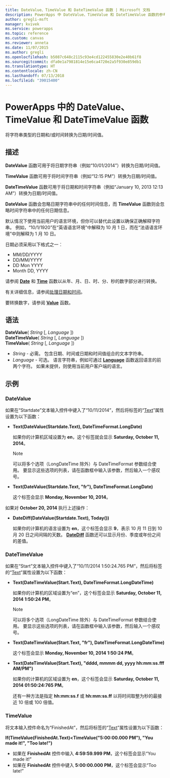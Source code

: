 ```yaml
---
title: DateValue、TimeValue 和 DateTimeValue 函数 | Microsoft 文档
description: PowerApps 中 DateValue、TimeValue 和 DateTimeValue 函数的参考信息（包括语法和示例）
author: gregli-msft
manager: kvivek
ms.service: powerapps
ms.topic: reference
ms.custom: canvas
ms.reviewer: anneta
ms.date: 11/07/2015
ms.author: gregli
ms.openlocfilehash: b5087c648c2115c93e4cd122455830e2e40b61f8
ms.sourcegitcommit: dfa0e1a7981814e15e6ca4720e2a5f930e859db1
ms.translationtype: HT
ms.contentlocale: zh-CN
ms.lasthandoff: 07/13/2018
ms.locfileid: "39015400"
---
```

# <a name="datevalue-timevalue-and-datetimevalue-functions-in-powerapps"></a>PowerApps 中的 DateValue、TimeValue 和 DateTimeValue 函数
将字符串类型的日期和/或时间转换为日期/时间值。

## <a name="description"></a>描述
**DateValue** 函数可用于将日期字符串（例如“10/01/2014”）转换为日期/时间值。

**TimeValue** 函数可用于将时间字符串（例如“12:15 PM”）转换为日期/时间值。

**DateTimeValue** 函数可用于将日期和时间字符串（例如“January 10, 2013 12:13 AM”）转换为日期/时间值。

**DateValue** 函数会忽略日期字符串中的任何时间信息，而 **TimeValue** 函数则会忽略时间字符串中的任何日期信息。

默认情况下使用当前用户的语言环境，但你可以替代此设置以确保正确解释字符串。 例如，“10/1/1920”在“英语语言环境”中解释为 10 月 1 日，而在“法语语言环境”中则解释为 1 月 10 日。<sup></sup><sup></sup>

日期必须采用以下格式之一︰

* MM/DD/YYYY
* DD/MM/YYYY
* DD Mon YYYY
* Month DD, YYYY

请参阅 **[Date](function-date-time.md)** 和 **[Time](function-date-time.md)** 函数以从年、月、日、时、分、秒的数字部分进行转换。

有关详细信息，请参阅[处理日期和时间](../show-text-dates-times.md)。

要转换数字，请参阅 **[Value](function-value.md)** 函数。

## <a name="syntax"></a>语法
**DateValue**( *String* [, *Language* ])<br>**DateTimeValue**( *String* [, *Language* ])<br>**TimeValue**( *String* [, *Language* ])

* *String* - 必需。  包含日期、时间或日期和时间值组合的文本字符串。
* *Language* - 可选。  语言字符串，例如可通过 **[Language](function-language.md)** 函数返回语言的前两个字符。  如果未提供，则使用当前用户客户端的语言。  

## <a name="examples"></a>示例
### <a name="datevalue"></a>DateValue
如果在“Startdate”文本输入控件中键入了“10/11/2014”，然后将标签的“[Text](../controls/properties-core.md)”属性设置为以下函数：

* **Text(DateValue(Startdate.Text), DateTimeFormat.LongDate)**
  
    如果你的计算机区域设置为 **en**，这个标签就会显示 **Saturday, October 11, 2014**。
  
    > [!NOTE]
  > 可以将多个选项（LongDateTime 除外）与 DateTimeFormat 参数结合使用。 要显示这些选项的列表，请在函数框中输入该参数，然后输入一个感叹号。
* **Text(DateValue(Startdate.Text, "fr"), DateTimeFormat.LongDate)**
  
    这个标签会显示 **Monday, November 10, 2014**。

如果对 **October 20, 2014** 执行上述操作：

* **DateDiff(DateValue(Startdate.Text), Today())**
  
    如果你的计算机的语言设置为 **en**，这个标签会显示 **9**，表示 10 月 11 日到 10 月 20 日之间间隔的天数。 **[DateDiff](function-dateadd-datediff.md)** 函数还可以显示月份、季度或年份之间的差值。

### <a name="datetimevalue"></a>DateTimeValue
如果在“Start”文本输入控件中键入了“10/11/2014 1:50:24.765 PM”，然后将标签的“[Text](../controls/properties-core.md)”属性设置为以下函数：

* **Text(DateTimeValue(Start.Text), DateTimeFormat.LongDateTime)**
  
    如果你的计算机的区域设置为“en”，这个标签会显示 **Saturday, October 11, 2014 1:50:24 PM**。
  
    > [!NOTE]
  > 可以将多个选项（LongDateTime 除外）与 DateTimeFormat 参数结合使用。 要显示这些选项的列表，请在函数框中输入该参数，然后输入一个感叹号。
* **Text(DateTimeValue(Start.Text, "fr"), DateTimeFormat.LongDateTime)**
  
    这个标签会显示 **Monday, November 10, 2014 1:50:24 PM**。
* **Text(DateTimeValue(Start.Text), "dddd, mmmm dd, yyyy hh:mm:ss.fff AM/PM")**
  
    如果你的计算机的区域设置为 **en**，这个标签会显示 **Saturday, October 11, 2014 01:50:24:765 PM**。
  
    还有一种方法是指定 **hh:mm:ss.f** 或 **hh:mm:ss.ff** 以将时间取整为秒的最接近 10 倍或 100 倍值。

### <a name="timevalue"></a>TimeValue
将文本输入控件命名为“FinishedAt”，然后将标签的“[Text](../controls/properties-core.md)”属性设置为以下函数：

**If(TimeValue(FinishedAt.Text)<TimeValue("5:00:00.000 PM"), "You made it!", "Too late!")**

* 如果在 **FinishedAt** 控件中输入 **4:59:59.999 PM**，这个标签会显示“You made it!”
* 如果在 **FinishedAt** 控件中键入 **5:00:00.000 PM**，这个标签会显示“Too late!”


